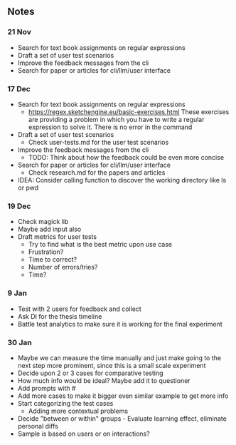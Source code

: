 ## Notes

### 21 Nov
- Search for text book assignments on regular expressions
- Draft a set of user test scenarios
- Improve the feedback messages from the cli
- Search for paper or articles for cli/llm/user interface

### 17 Dec

- Search for text book assignments on regular expressions
  - https://regex.sketchengine.eu/basic-exercises.html These exercises are providing a problem in which you have to write a regular expression to solve it. There is no error in the command
- Draft a set of user test scenarios
  - Check user-tests.md for the user test scenarios
- Improve the feedback messages from the cli
  - TODO: Think about how the feedback could be even more concise
- Search for paper or articles for cli/llm/user interface
  - Check research.md for the papers and articles
- IDEA: Consider calling function to discover the working directory like ls or pwd

### 19 Dec
- Check magick lib
- Maybe add input also
- Draft metrics for user tests
  - Try to find what is the best metric upon use case
  - Frustration?
  - Time to correct?
  - Number of errors/tries?
  - Time?

### 9 Jan
- Test with 2 users for feedback and collect
- Ask DI for the thesis timeline
- Battle test analytics to make sure it is working for the final experiment

### 30 Jan
- Maybe we can measure the time manually and just make going to the next step more prominent, since this is a small scale experiment
- Decide upon 2 or 3 cases for comparative testing
- How much info would be ideal? Maybe add it to questioner
- Add prompts with #
- Add more cases to make it bigger even similar example to get more info
- Start categorizing the test cases
  - Adding more contextual problems
- Decide "between or within" groups - Evaluate learning effect, eliminate personal diffs
- Sample is based on users or on interactions?
